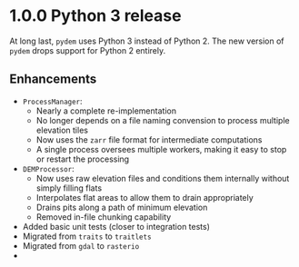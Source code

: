 # 1.0.0 Python 3 release
At long last, `pydem` uses Python 3 instead of Python 2. The new version of `pydem` drops support for Python 2 entirely.

## Enhancements
* `ProcessManager`:
  * Nearly a complete re-implementation
  * No longer depends on a file naming convension to process multiple elevation tiles
  * Now uses the `zarr` file format for intermediate computations
  * A single process oversees multiple workers, making it easy to stop or restart the processing
* `DEMProcessor`:
  * Now uses raw elevation files and conditions them internally without simply filling flats
  * Interpolates flat areas to allow them to drain appropriately
  * Drains pits along a path of minimum elevation
  * Removed in-file chunking capability
* Added basic unit tests (closer to integration tests)
* Migrated from `traits` to `traitlets`
* Migrated from `gdal` to `rasterio`
*